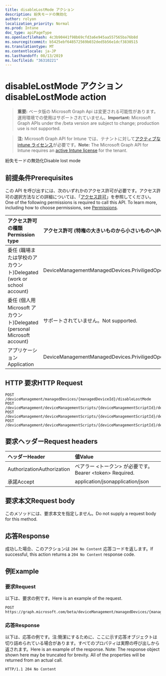 ```yaml
---
title: disableLostMode アクション
description: 紛失モードの無効化
author: rolyon
localization_priority: Normal
ms.prod: Intune
doc_type: apiPageType
ms.openlocfilehash: 4c3b90441f98b69cfd3a6e945aa557565ba76b8d
ms.sourcegitcommit: b5425ebf648572569b032ded5b56e1dcf3830515
ms.translationtype: MT
ms.contentlocale: ja-JP
ms.lasthandoff: 08/13/2019
ms.locfileid: "36310221"
---
```

# <a name="disablelostmode-action"></a><span data-ttu-id="43d68-103">disableLostMode アクション</span><span class="sxs-lookup"><span data-stu-id="43d68-103">disableLostMode action</span></span>

> <span data-ttu-id="43d68-104">**重要:** ベータ版の Microsoft Graph Api は変更される可能性があります。運用環境での使用はサポートされていません。</span><span class="sxs-lookup"><span data-stu-id="43d68-104">**Important:** Microsoft Graph APIs under the /beta version are subject to change; production use is not supported.</span></span>

> <span data-ttu-id="43d68-105">**注:** Microsoft Graph API for Intune では、テナントに対して[アクティブな intune ライセンス](https://go.microsoft.com/fwlink/?linkid=839381)が必要です。</span><span class="sxs-lookup"><span data-stu-id="43d68-105">**Note:** The Microsoft Graph API for Intune requires an [active Intune license](https://go.microsoft.com/fwlink/?linkid=839381) for the tenant.</span></span>

<span data-ttu-id="43d68-106">紛失モードの無効化</span><span class="sxs-lookup"><span data-stu-id="43d68-106">Disable lost mode</span></span>

## <a name="prerequisites"></a><span data-ttu-id="43d68-107">前提条件</span><span class="sxs-lookup"><span data-stu-id="43d68-107">Prerequisites</span></span>
<span data-ttu-id="43d68-p101">この API を呼び出すには、次のいずれかのアクセス許可が必要です。アクセス許可の選択方法などの詳細については、「[アクセス許可](/graph/permissions-reference)」を参照してください。</span><span class="sxs-lookup"><span data-stu-id="43d68-p101">One of the following permissions is required to call this API. To learn more, including how to choose permissions, see [Permissions](/graph/permissions-reference).</span></span>

|<span data-ttu-id="43d68-110">アクセス許可の種類</span><span class="sxs-lookup"><span data-stu-id="43d68-110">Permission type</span></span>|<span data-ttu-id="43d68-111">アクセス許可 (特権の大きいものから小さいものへ)</span><span class="sxs-lookup"><span data-stu-id="43d68-111">Permissions (from most to least privileged)</span></span>|
|:---|:---|
|<span data-ttu-id="43d68-112">委任 (職場または学校のアカウント)</span><span class="sxs-lookup"><span data-stu-id="43d68-112">Delegated (work or school account)</span></span>|<span data-ttu-id="43d68-113">DeviceManagementManagedDevices.PriviligedOperation.All</span><span class="sxs-lookup"><span data-stu-id="43d68-113">DeviceManagementManagedDevices.PriviligedOperation.All</span></span>|
|<span data-ttu-id="43d68-114">委任 (個人用 Microsoft アカウント)</span><span class="sxs-lookup"><span data-stu-id="43d68-114">Delegated (personal Microsoft account)</span></span>|<span data-ttu-id="43d68-115">サポートされていません。</span><span class="sxs-lookup"><span data-stu-id="43d68-115">Not supported.</span></span>|
|<span data-ttu-id="43d68-116">アプリケーション</span><span class="sxs-lookup"><span data-stu-id="43d68-116">Application</span></span>|<span data-ttu-id="43d68-117">DeviceManagementManagedDevices.PriviligedOperation.All</span><span class="sxs-lookup"><span data-stu-id="43d68-117">DeviceManagementManagedDevices.PriviligedOperation.All</span></span>|

## <a name="http-request"></a><span data-ttu-id="43d68-118">HTTP 要求</span><span class="sxs-lookup"><span data-stu-id="43d68-118">HTTP Request</span></span>
<!-- {
  "blockType": "ignored"
}
-->
``` http
POST /deviceManagement/managedDevices/{managedDeviceId}/disableLostMode
POST /deviceManagement/deviceManagementScripts/{deviceManagementScriptId}/deviceRunStates/{deviceManagementScriptDeviceStateId}/managedDevice/disableLostMode
POST /deviceManagement/deviceManagementScripts/{deviceManagementScriptId}/deviceRunStates/{deviceManagementScriptDeviceStateId}/managedDevice/users/{userId}/managedDevices/{managedDeviceId}/disableLostMode
POST /deviceManagement/deviceManagementScripts/{deviceManagementScriptId}/deviceRunStates/{deviceManagementScriptDeviceStateId}/managedDevice/detectedApps/{detectedAppId}/managedDevices/{managedDeviceId}/disableLostMode
```

## <a name="request-headers"></a><span data-ttu-id="43d68-119">要求ヘッダー</span><span class="sxs-lookup"><span data-stu-id="43d68-119">Request headers</span></span>
|<span data-ttu-id="43d68-120">ヘッダー</span><span class="sxs-lookup"><span data-stu-id="43d68-120">Header</span></span>|<span data-ttu-id="43d68-121">値</span><span class="sxs-lookup"><span data-stu-id="43d68-121">Value</span></span>|
|:---|:---|
|<span data-ttu-id="43d68-122">Authorization</span><span class="sxs-lookup"><span data-stu-id="43d68-122">Authorization</span></span>|<span data-ttu-id="43d68-123">ベアラー &lt;トークン&gt; が必要です。</span><span class="sxs-lookup"><span data-stu-id="43d68-123">Bearer &lt;token&gt; Required.</span></span>|
|<span data-ttu-id="43d68-124">承諾</span><span class="sxs-lookup"><span data-stu-id="43d68-124">Accept</span></span>|<span data-ttu-id="43d68-125">application/json</span><span class="sxs-lookup"><span data-stu-id="43d68-125">application/json</span></span>|

## <a name="request-body"></a><span data-ttu-id="43d68-126">要求本文</span><span class="sxs-lookup"><span data-stu-id="43d68-126">Request body</span></span>
<span data-ttu-id="43d68-127">このメソッドには、要求本文を指定しません。</span><span class="sxs-lookup"><span data-stu-id="43d68-127">Do not supply a request body for this method.</span></span>

## <a name="response"></a><span data-ttu-id="43d68-128">応答</span><span class="sxs-lookup"><span data-stu-id="43d68-128">Response</span></span>
<span data-ttu-id="43d68-129">成功した場合、このアクションは `204 No Content` 応答コードを返します。</span><span class="sxs-lookup"><span data-stu-id="43d68-129">If successful, this action returns a `204 No Content` response code.</span></span>

## <a name="example"></a><span data-ttu-id="43d68-130">例</span><span class="sxs-lookup"><span data-stu-id="43d68-130">Example</span></span>

### <a name="request"></a><span data-ttu-id="43d68-131">要求</span><span class="sxs-lookup"><span data-stu-id="43d68-131">Request</span></span>
<span data-ttu-id="43d68-132">以下は、要求の例です。</span><span class="sxs-lookup"><span data-stu-id="43d68-132">Here is an example of the request.</span></span>
``` http
POST https://graph.microsoft.com/beta/deviceManagement/managedDevices/{managedDeviceId}/disableLostMode
```

### <a name="response"></a><span data-ttu-id="43d68-133">応答</span><span class="sxs-lookup"><span data-stu-id="43d68-133">Response</span></span>
<span data-ttu-id="43d68-p102">以下は、応答の例です。注:簡潔にするために、ここに示す応答オブジェクトは切り詰められている場合があります。すべてのプロパティは実際の呼び出しから返されます。</span><span class="sxs-lookup"><span data-stu-id="43d68-p102">Here is an example of the response. Note: The response object shown here may be truncated for brevity. All of the properties will be returned from an actual call.</span></span>
``` http
HTTP/1.1 204 No Content
```






